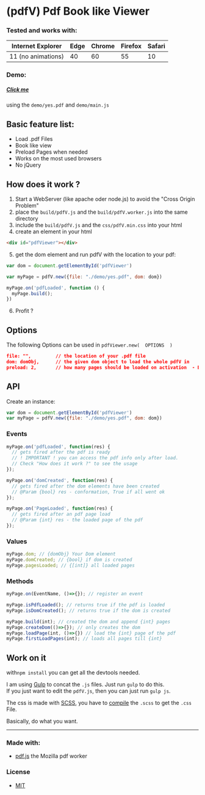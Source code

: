 # (pdfV) Pdf Book like Viewer

### Tested and works with:

| Internet Explorer 	| Edge 	| Chrome 	| Firefox 	| Safari 	|
|-------------------	|------	|--------	|---------	|--------	|
| 11  (no animations)|  40   |   60   	|    55   	|   10   	|

### Demo:

##### [Click me](http://wladi0097.github.io/pdfV)

using the ``demo/yes.pdf`` and ``demo/main.js``

## Basic feature list:

 * Load .pdf Files
 * Book like view
 * Preload Pages when needed
 * Works on the most used browsers
 * No jQuery


## How does it work ?

1. Start a WebServer (like apache oder node.js) to avoid the "Cross Origin Problem"
1. place the ``build/pdfV.js`` and the ``build/pdfV.worker.js`` into the same directory
1. include the ``build/pdfV.js`` and the ``css/pdfV.min.css`` into your html
1. create an element in your html
```html
<div id="pdfViewer"></div>
```
5. get the dom element and run pdfV with the location to your pdf:

```javascript
var dom = document.getElementById('pdfViewer')

var myPage = pdfV.new({file: "./demo/yes.pdf", dom: dom})

myPage.on('pdfLoaded', function () {
  myPage.build();
})
```

6. Profit ?

## Options
The following Options can be used in ``pdfViewer.new(  OPTIONS  )``
```JSON
file: "",         // the location of your .pdf file
dom: domObj,      // the given dom object to load the whole pdfV in
preload: 2,       // how many pages should be loaded on activation  - DEFAULT: 3
```

## API

Create an instance:
```javascript
var dom = document.getElementById('pdfViewer')
var myPage = pdfV.new({file: "./demo/yes.pdf", dom: dom})
```

### Events
```javascript
myPage.on('pdfLoaded', function(res) {
  // gets fired after the pdf is ready
  // ! IMPORTANT ! you can access the pdf info only after load.
  // Check "How does it work ?" to see the usage
});

myPage.on('domCreated', function(res) {
  // gets fired after the dom elements have been created
  // @Param {bool} res - conformation, True if all went ok
});

myPage.on('PageLoaded', function(res) {
  // gets fired after an pdf page load
  // @Param {int} res - the loaded page of the pdf
});
```

### Values
```javascript
myPage.dom; // {domObj} Your Dom element
myPage.domCreated; // {bool} if dom is created
myPage.pagesLoaded; // {[int]} all loaded pages
```

### Methods
```javascript
myPage.on(EventName, ()=>{}); // register an event

myPage.isPdfLoaded(); // returns true if the pdf is loaded
myPage.isDomCreated(); // returns true if the dom is created

myPage.build(int); // created the dom and append {int} pages
myPage.createDom(()=>{}); // only creates the dom
myPage.loadPage(int, ()=>{}) // load the {int} page of the pdf
myPage.firstLoadPages(int); // loads all pages till {int}
```

## Work on it
with``npm install`` you can get all the devtools needed.

I am using [Gulp](https://gulpjs.com/) to concat the ``.js`` files. Just run ``gulp`` to do this.  
If you just want to edit the ``pdfV.js``, then you can just run ``gulp js``.

The css is made with [SCSS](http://sass-lang.com/), you have to [compile](http://sass-lang.com/install) the ``.scss`` to get the ``.css`` File.  

Basically, do what you want.

---

### Made with:

 * [pdf.js](https://mozilla.github.io/pdf.js/) the Mozilla pdf worker

### License
* [MIT](https://github.com/wladi0097/pdfV/blob/origin/master/LICENSE)
